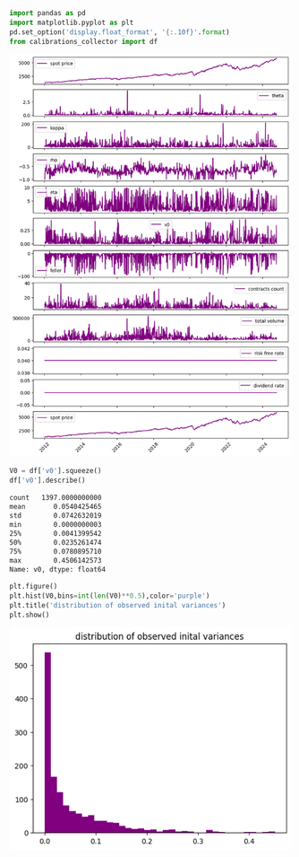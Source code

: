 ```python
import pandas as pd
import matplotlib.pyplot as plt
pd.set_option('display.float_format', '{:.10f}'.format)
from calibrations_collector import df
```


    
![png](output_0_0.png)
    



```python
V0 = df['v0'].squeeze()
df['v0'].describe()
```




    count   1397.0000000000
    mean       0.0540425465
    std        0.0742632019
    min        0.0000000003
    25%        0.0041399542
    50%        0.0235261474
    75%        0.0780895710
    max        0.4506142573
    Name: v0, dtype: float64




```python
plt.figure()
plt.hist(V0,bins=int(len(V0)**0.5),color='purple')
plt.title('distribution of observed inital variances') 
plt.show()
```


    
![png](output_2_0.png)
    



```python

```

